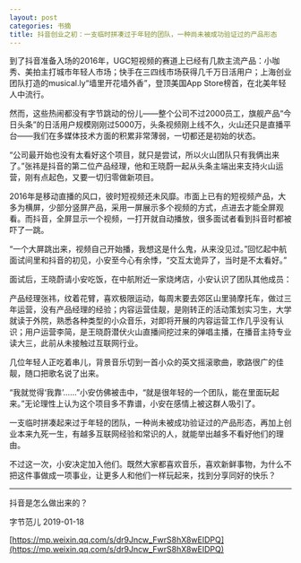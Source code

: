 ```yaml
---
layout: post
categories: 书摘
title: 抖音创业之初：一支临时拼凑过于年轻的团队，一种尚未被成功验证过的产品形态
---
```


到了抖音准备入场的2016年，UGC短视频的赛道上已经有几款主流产品：小咖秀、美拍主打城市年轻人市场；快手在三四线市场获得几千万日活用户；上海创业团队打造的musical.ly“墙里开花墙外香”，登顶美国App Store榜首，在北美年轻人中流行。

然而，这些热闹都没有字节跳动的份儿——整个公司不过2000员工，旗舰产品“今日头条”的日活用户规模刚刚过5000万，头条视频刚上线不久，火山还只是直播平台——我们在多媒体技术方面的积累非常薄弱，一切都还是初始的状态。

“公司最开始也没有太看好这个项目，就只是尝试，所以火山团队只有我俩出来了。”张祎是抖音的第二位产品经理，他和王晓蔚一起从头条主端出来支持火山运营，刚有点起色，又要一切归零做新项目。

2016年是移动直播的风口，彼时短视频还未风靡。市面上已有的短视频产品，大多为横屏，少部分竖屏产品，采用一屏展示多个视频的方式，点进去才能全屏观看。而抖音，全屏显示一个视频，一打开就自动播放，很多面试者看到抖音时都被吓了一跳。

“一个大屏跳出来，视频自己开始播，我想这是什么鬼，从来没见过。”回忆起中航面试间里和抖音的初见，小安至今心有余悸，“交互太诡异了，当时是不太看好。”

面试后，王晓蔚请小安吃饭，在中航附近一家烧烤店，小安认识了团队其他成员：

产品经理张祎，纹着花臂，喜欢极限运动，每周末要去郊区山里骑摩托车，做过三年运营，没有产品经理的经验；内容运营佳靓，是刚转正的活动策划实习生，大学就读于外院，熟悉各种类型的小众音乐，对即将开展的内容运营工作几乎没有认识；用户运营李简，是王晓蔚潜伏火山直播间挖过来的弹唱主播，在播音主持专业读大三，此前从未接触过互联网行业。

几位年轻人正吃着串儿，背景音乐切到一首小众的英文摇滚歌曲，歌路很广的佳靓，随口把歌名说了出来。

“我就觉得‘我靠’……”小安仿佛被击中，“就是很年轻的一个团队，能在里面玩起来。”无论理性上认为这个项目多不靠谱，小安在感情上被这群人吸引了。

一支临时拼凑起来过于年轻的团队，一种尚未被成功验证过的产品形态，再加上创业本来九死一生，有越多互联网经验和常识的人，就能举出越多不看好他们的理由。

不过这一次，小安决定加入他们。既然大家都喜欢音乐，喜欢新鲜事物，为什么不把这件事做成一项事业，让更多人和他们一样玩起来，找到分享同好的快乐？

---

抖音是怎么做出来的？

字节范儿  2019-01-18

[https://mp.weixin.qq.com/s/dr9Jncw_FwrS8hX8wEIDPQ](https://mp.weixin.qq.com/s/dr9Jncw_FwrS8hX8wEIDPQ)